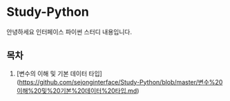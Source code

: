 # Study-Python
안녕하세요 인터페이스 파이썬 스터디 내용입니다.


## 목차
1. [변수의 이해 및 기본 데이터 타입] (https://github.com/sejonginterface/Study-Python/blob/master/변수%20이해%20및%20기본%20데이터%20타입.md)
